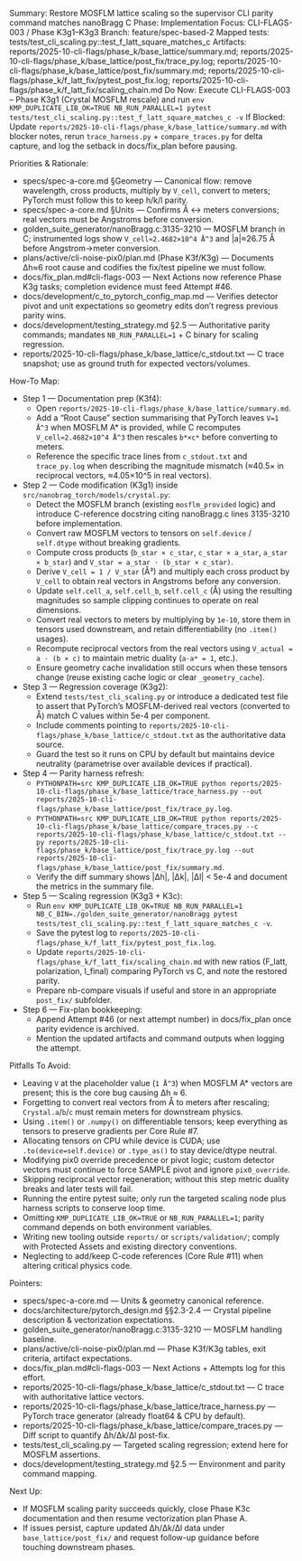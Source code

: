 Summary: Restore MOSFLM lattice scaling so the supervisor CLI parity command matches nanoBragg C
Phase: Implementation
Focus: CLI-FLAGS-003 / Phase K3g1–K3g3
Branch: feature/spec-based-2
Mapped tests: tests/test_cli_scaling.py::test_f_latt_square_matches_c
Artifacts: reports/2025-10-cli-flags/phase_k/base_lattice/summary.md; reports/2025-10-cli-flags/phase_k/base_lattice/post_fix/trace_py.log; reports/2025-10-cli-flags/phase_k/base_lattice/post_fix/summary.md; reports/2025-10-cli-flags/phase_k/f_latt_fix/pytest_post_fix.log; reports/2025-10-cli-flags/phase_k/f_latt_fix/scaling_chain.md
Do Now: Execute CLI-FLAGS-003 – Phase K3g1 (Crystal MOSFLM rescale) and run `env KMP_DUPLICATE_LIB_OK=TRUE NB_RUN_PARALLEL=1 pytest tests/test_cli_scaling.py::test_f_latt_square_matches_c -v`
If Blocked: Update `reports/2025-10-cli-flags/phase_k/base_lattice/summary.md` with blocker notes, rerun `trace_harness.py` + `compare_traces.py` for delta capture, and log the setback in docs/fix_plan before pausing.

Priorities & Rationale:
- specs/spec-a-core.md §Geometry — Canonical flow: remove wavelength, cross products, multiply by `V_cell`, convert to meters; PyTorch must follow this to keep h/k/l parity.
- specs/spec-a-core.md §Units — Confirms Å ↔ meters conversions; real vectors must be Angstroms before conversion.
- golden_suite_generator/nanoBragg.c:3135-3210 — MOSFLM branch in C; instrumented logs show `V_cell≈2.4682×10^4 Å^3` and |a|≈26.75 Å before Angstrom→meter conversion.
- plans/active/cli-noise-pix0/plan.md (Phase K3f/K3g) — Documents Δh≈6 root cause and codifies the fix/test pipeline we must follow.
- docs/fix_plan.md#cli-flags-003 — Next Actions now reference Phase K3g tasks; completion evidence must feed Attempt #46.
- docs/development/c_to_pytorch_config_map.md — Verifies detector pivot and unit expectations so geometry edits don’t regress previous parity wins.
- docs/development/testing_strategy.md §2.5 — Authoritative parity commands; mandates `NB_RUN_PARALLEL=1` + C binary for scaling regression.
- reports/2025-10-cli-flags/phase_k/base_lattice/c_stdout.txt — C trace snapshot; use as ground truth for expected vectors/volumes.

How-To Map:
- Step 1 — Documentation prep (K3f4):
  - Open `reports/2025-10-cli-flags/phase_k/base_lattice/summary.md`.
  - Add a “Root Cause” section summarising that PyTorch leaves `V=1 Å^3` when MOSFLM A* is provided, while C recomputes `V_cell≈2.4682×10^4 Å^3` then rescales `b*×c*` before converting to meters.
  - Reference the specific trace lines from `c_stdout.txt` and `trace_py.log` when describing the magnitude mismatch (≈40.5× in reciprocal vectors, ≈4.05×10^5 in real vectors).
- Step 2 — Code modification (K3g1) inside `src/nanobrag_torch/models/crystal.py`:
  - Detect the MOSFLM branch (existing `mosflm_provided` logic) and introduce C-reference docstring citing nanoBragg.c lines 3135-3210 before implementation.
  - Convert raw MOSFLM vectors to tensors on `self.device` / `self.dtype` without breaking gradients.
  - Compute cross products (`b_star × c_star`, `c_star × a_star`, `a_star × b_star`) and `V_star = a_star · (b_star × c_star)`.
  - Derive `V_cell = 1 / V_star` (Å³) and multiply each cross product by `V_cell` to obtain real vectors in Angstroms before any conversion.
  - Update `self.cell_a`, `self.cell_b`, `self.cell_c` (Å) using the resulting magnitudes so sample clipping continues to operate on real dimensions.
  - Convert real vectors to meters by multiplying by `1e-10`, store them in tensors used downstream, and retain differentiability (no `.item()` usages).
  - Recompute reciprocal vectors from the real vectors using `V_actual = a · (b × c)` to maintain metric duality (`a·a* = 1`, etc.).
  - Ensure geometry cache invalidation still occurs when these tensors change (reuse existing cache logic or clear `_geometry_cache`).
- Step 3 — Regression coverage (K3g2):
  - Extend `tests/test_cli_scaling.py` or introduce a dedicated test file to assert that PyTorch’s MOSFLM-derived real vectors (converted to Å) match C values within 5e-4 per component.
  - Include comments pointing to `reports/2025-10-cli-flags/phase_k/base_lattice/c_stdout.txt` as the authoritative data source.
  - Guard the test so it runs on CPU by default but maintains device neutrality (parametrise over available devices if practical).
- Step 4 — Parity harness refresh:
  - `PYTHONPATH=src KMP_DUPLICATE_LIB_OK=TRUE python reports/2025-10-cli-flags/phase_k/base_lattice/trace_harness.py --out reports/2025-10-cli-flags/phase_k/base_lattice/post_fix/trace_py.log`.
  - `PYTHONPATH=src KMP_DUPLICATE_LIB_OK=TRUE python reports/2025-10-cli-flags/phase_k/base_lattice/compare_traces.py --c reports/2025-10-cli-flags/phase_k/base_lattice/c_stdout.txt --py reports/2025-10-cli-flags/phase_k/base_lattice/post_fix/trace_py.log --out reports/2025-10-cli-flags/phase_k/base_lattice/post_fix/summary.md`.
  - Verify the diff summary shows |Δh|, |Δk|, |Δl| < 5e-4 and document the metrics in the summary file.
- Step 5 — Scaling regression (K3g3 + K3c):
  - Run `env KMP_DUPLICATE_LIB_OK=TRUE NB_RUN_PARALLEL=1 NB_C_BIN=./golden_suite_generator/nanoBragg pytest tests/test_cli_scaling.py::test_f_latt_square_matches_c -v`.
  - Save the pytest log to `reports/2025-10-cli-flags/phase_k/f_latt_fix/pytest_post_fix.log`.
  - Update `reports/2025-10-cli-flags/phase_k/f_latt_fix/scaling_chain.md` with new ratios (F_latt, polarization, I_final) comparing PyTorch vs C, and note the restored parity.
  - Prepare nb-compare visuals if useful and store in an appropriate `post_fix/` subfolder.
- Step 6 — Fix-plan bookkeeping:
  - Append Attempt #46 (or next attempt number) in docs/fix_plan once parity evidence is archived.
  - Mention the updated artifacts and command outputs when logging the attempt.

Pitfalls To Avoid:
- Leaving `V` at the placeholder value (`1 Å^3`) when MOSFLM A* vectors are present; this is the core bug causing Δh ≈ 6.
- Forgetting to convert real vectors from Å to meters after rescaling; `Crystal.a`/`b`/`c` must remain meters for downstream physics.
- Using `.item()` or `.numpy()` on differentiable tensors; keep everything as tensors to preserve gradients per Core Rule #7.
- Allocating tensors on CPU while device is CUDA; use `.to(device=self.device)` or `.type_as()` to stay device/dtype neutral.
- Modifying pix0 override precedence or pivot logic; custom detector vectors must continue to force SAMPLE pivot and ignore `pix0_override`.
- Skipping reciprocal vector regeneration; without this step metric duality breaks and later tests will fail.
- Running the entire pytest suite; only run the targeted scaling node plus harness scripts to conserve loop time.
- Omitting `KMP_DUPLICATE_LIB_OK=TRUE` or `NB_RUN_PARALLEL=1`; parity command depends on both environment variables.
- Writing new tooling outside `reports/` or `scripts/validation/`; comply with Protected Assets and existing directory conventions.
- Neglecting to add/keep C-code references (Core Rule #11) when altering critical physics code.

Pointers:
- specs/spec-a-core.md — Units & geometry canonical reference.
- docs/architecture/pytorch_design.md §§2.3-2.4 — Crystal pipeline description & vectorization expectations.
- golden_suite_generator/nanoBragg.c:3135-3210 — MOSFLM handling baseline.
- plans/active/cli-noise-pix0/plan.md — Phase K3f/K3g tables, exit criteria, artifact expectations.
- docs/fix_plan.md#cli-flags-003 — Next Actions + Attempts log for this effort.
- reports/2025-10-cli-flags/phase_k/base_lattice/c_stdout.txt — C trace with authoritative lattice vectors.
- reports/2025-10-cli-flags/phase_k/base_lattice/trace_harness.py — PyTorch trace generator (already float64 & CPU by default).
- reports/2025-10-cli-flags/phase_k/base_lattice/compare_traces.py — Diff script to quantify Δh/Δk/Δl post-fix.
- tests/test_cli_scaling.py — Targeted scaling regression; extend here for MOSFLM assertions.
- docs/development/testing_strategy.md §2.5 — Environment and parity command mapping.

Next Up:
- If MOSFLM scaling parity succeeds quickly, close Phase K3c documentation and then resume vectorization plan Phase A.
- If issues persist, capture updated Δh/Δk/Δl data under `base_lattice/post_fix/` and request follow-up guidance before touching downstream phases.
